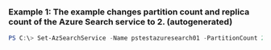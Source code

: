 ### Example 1: The example changes partition count and replica count of the Azure Search service to 2. (autogenerated)
```powershell
PS C:\> Set-AzSearchService -Name pstestazuresearch01 -PartitionCount 2 -ReplicaCount 2 -ResourceGroupName TestAzureSearchPsGroup
```

